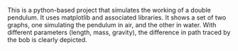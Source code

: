 This is a python-based project that simulates the working of a double pendulum. It uses matplotlib and associated libraries. It shows a set of two graphs, one simulating the pendulum in air, and the other in water. With different parameters (length, mass, gravity), the difference in path traced by the bob is clearly depicted.
